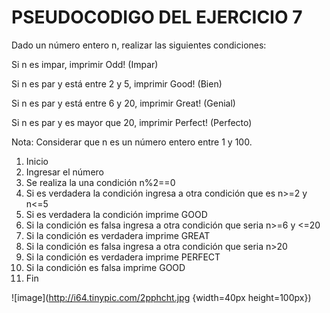 # PSEUDOCODIGO DEL EJERCICIO 7

Dado un número entero n, realizar las siguientes condiciones:

Si n es impar, imprimir Odd! (Impar)

Si n es par y está entre 2 y 5, imprimir Good! (Bien)

Si n es par y está entre 6 y 20, imprimir Great! (Genial)

Si n es par y es mayor que 20, imprimir Perfect! (Perfecto)

Nota: Considerar que n es un número entero entre 1 y 100.

1. Inicio
2. Ingresar el número
3. Se realiza la una condición n%2==0
4. Si es verdadera la condición ingresa a otra condición que es n>=2 y n<=5
5. Si es verdadera la condición imprime GOOD
6. Si la condición es falsa ingresa a otra condición que seria n>=6 y <=20
7. Si la condición es verdadera imprime GREAT 
8. Si la condición es falsa ingresa a otra condición que seria n>20
9. Si la condición es verdadera imprime PERFECT
10. Si la condición es falsa imprime GOOD
11. Fin

![image](http://i64.tinypic.com/2pphcht.jpg {width=40px height=100px})
